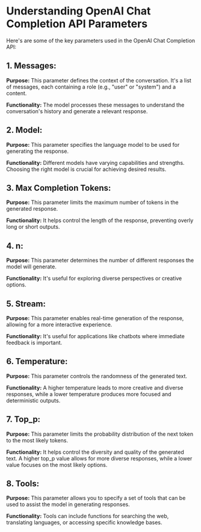 # Understanding OpenAI Chat Completion API Parameters

Here's are some of the key parameters used in the OpenAI Chat Completion API:

## 1. Messages:

**Purpose:** This parameter defines the context of the conversation. It's a list of messages, each containing a role (e.g., "user" or "system") and a content.

**Functionality:** The model processes these messages to understand the conversation's history and generate a relevant response.

## 2. Model:

**Purpose:** This parameter specifies the language model to be used for generating the response.

**Functionality:** Different models have varying capabilities and strengths. Choosing the right model is crucial for achieving desired results.

## 3. Max Completion Tokens:

**Purpose:** This parameter limits the maximum number of tokens in the generated response.

**Functionality:** It helps control the length of the response, preventing overly long or short outputs.

## 4. n:

**Purpose:** This parameter determines the number of different responses the model will generate.

**Functionality:** It's useful for exploring diverse perspectives or creative options.

## 5. Stream:

**Purpose:** This parameter enables real-time generation of the response, allowing for a more interactive experience.

**Functionality:** It's useful for applications like chatbots where immediate feedback is important.

##  6. Temperature:


**Purpose:** This parameter controls the randomness of the generated text.

**Functionality:** A higher temperature leads to more creative and diverse responses, while a lower temperature produces more focused and deterministic outputs.

##  7. Top_p:

**Purpose:** This parameter limits the probability distribution of the next token to the most likely tokens.

**Functionality:** It helps control the diversity and quality of the generated text. A higher top_p value allows for more diverse responses, while a lower value focuses on the most likely options.

##  8. Tools:

**Purpose:** This parameter allows you to specify a set of tools that can be used to assist the model in generating responses.

**Functionality:** Tools can include functions for searching the web, translating languages, or accessing specific knowledge bases.